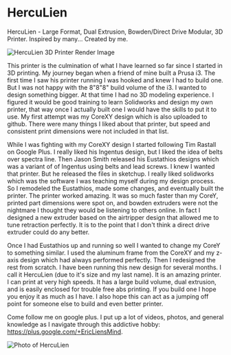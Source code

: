 HercuLien
=========

HercuLien - Large Format, Dual Extrusion, Bowden/Direct Drive Modular, 3D Printer. Inspired by many... Created by me.

![HercuLien 3D Printer Render Image](https://raw.githubusercontent.com/eclsnowman/HercuLien/master/Photos/HercuLien_Updates_03-07-15.PNG)

This printer is the culmination of what I have learned so far since I started in 3D printing. My journey began when a friend of mine built a Prusa i3. The first time I saw his printer running I was hooked and knew I had to build one. But I was not happy with the 8"8"8" build volume of the i3. I wanted to design something bigger. At that time I had no 3D modeling experience. I figured it would be good training to learn Solidworks and design my own printer, that way once I actually built one I would have the skills to put it to use. My first attempt was my CoreXY design which is also uploaded to github. There were many things I liked about that printer, but speed and consistent print dimensions were not included in that list. 

While I was fighting with my CoreXY design I started following Tim Rastall on Google Plus. I really liked his Ingentus design, but I liked the idea of belts over spectra line. Then Jason Smith released his Eustathios designs which was a variant of of Ingentus using belts and lead screws. I knew I wanted that printer. But he released the files in sketchup. I really liked solidworks which was the software I was teaching myself during my design process. So I remodeled the Eustathios, made some changes, and eventually built the printer. The printer worked amazing. It was so much faster than my CoreY, printed part dimensions were spot on, and bowden extruders were not the nightmare I thought they would be listening to others online. In fact I designed a new extruder based on the airtripper design that allowed me to tune retraction perfectly. It is to the point that I don't think a direct drive extruder could do any better.

Once I had Eustathios up and running so well I wanted to change my CoreY to something similar. I used the aluminum frame from the CoreXY and my z-axis design which had always performed perfectly. Then I redesigned the rest from scratch. I have been running this new design for several months. I call it HercuLien (due to it's size and my last name). It is an amazing printer. I can print at very high speeds. It has a large build volume, dual extrusion, and is easily enclosed for trouble free abs printing. If you build one I hope you enjoy it as much as I have. I also hope this can act as a jumping off point for someone else to build and even better printer.

Come follow me on google plus. I put up a lot of videos, photos, and general knowledge as I navigate through this addictive hobby: https://plus.google.com/+EricLiensMind.

![Photo of HercuLien](https://raw.githubusercontent.com/eclsnowman/HercuLien/master/Photos/New%20Pictures%208-30-16/IMG_20160830_212907-01.jpeg)
